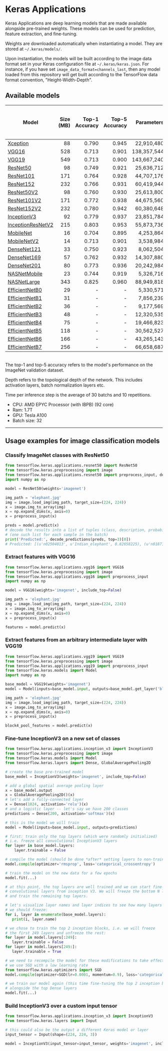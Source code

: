 # Keras Applications

Keras Applications are deep learning models that are made available alongside pre-trained weights.
These models can be used for prediction, feature extraction, and fine-tuning.

Weights are downloaded automatically when instantiating a model. They are stored at `~/.keras/models/`.

Upon instantiation, the models will be built according to the image data format set in your Keras configuration file at `~/.keras/keras.json`.
For instance, if you have set `image_data_format=channels_last`,
then any model loaded from this repository will get built according to the TensorFlow data format convention, "Height-Width-Depth".


## Available models

| Model | Size (MB)| Top-1 Accuracy | Top-5 Accuracy | Parameters | Depth | Time (ms) per inference step (CPU) | Time (ms) per inference step (GPU) |
| ----- | ----: | --------------: | --------------: |  ----------: | -----: | ----------------: | ----------------: |
| [Xception](xception) | 88 | 0.790 | 0.945 | 22,910,480 | 126 | 109.42 | 8.06 | 
| [VGG16](vgg/#vgg16-function) | 528 | 0.713 | 0.901 | 138,357,544 | 23 | 69.50 | 4.16 | 
| [VGG19](vgg/#vgg19-function) | 549 | 0.713 | 0.900 | 143,667,240 | 26 | 84.75 | 4.38 | 
| [ResNet50](resnet/#resnet50-function) | 98 | 0.749 | 0.921 | 25,636,712 | - | 58.20 | 4.55 | 
| [ResNet101](resnet/#resnet101-function) | 171 | 0.764 | 0.928 | 44,707,176 | - | 89.59 | 5.19 | 
| [ResNet152](resnet/#resnet152-function) | 232 | 0.766 | 0.931 | 60,419,944 | - | 127.43 | 6.54 | 
| [ResNet50V2](resnet/#resnet50v2-function) | 98 | 0.760 | 0.930 | 25,613,800 | - | 45.63 | 4.42 | 
| [ResNet101V2](resnet/#resnet101v2-function) | 171 | 0.772 | 0.938 | 44,675,560 | - | 72.73 | 5.43 | 
| [ResNet152V2](resnet/#resnet152v2-function) | 232 | 0.780 | 0.942 | 60,380,648 | - | 107.50 | 6.64 | 
| [InceptionV3](inceptionv3) | 92 | 0.779 | 0.937 | 23,851,784 | 159 | 42.25 | 6.86 | 
| [InceptionResNetV2](inceptionresnetv2) | 215 | 0.803 | 0.953 | 55,873,736 | 572 | 130.19 | 10.02 | 
| [MobileNet](mobilenet) | 16 | 0.704 | 0.895 | 4,253,864 | 88 | 22.60 | 3.44 | 
| [MobileNetV2](mobilenet/#mobilenetv2-function) | 14 | 0.713 | 0.901 | 3,538,984 | 88 | 25.90 | 3.83 | 
| [DenseNet121](densenet/#densenet121-function) | 33 | 0.750 | 0.923 | 8,062,504 | 121 | 77.14 | 5.38 | 
| [DenseNet169](densenet/#densenet169-function) | 57 | 0.762 | 0.932 | 14,307,880 | 169 | 96.40 | 6.28 | 
| [DenseNet201](densenet/#densenet201-function) | 80 | 0.773 | 0.936 | 20,242,984 | 201 | 127.24 | 6.67 | 
| [NASNetMobile](nasnet/#nasnetmobile-function) | 23 | 0.744 | 0.919 | 5,326,716 | - | 27.04 | 6.70 | 
| [NASNetLarge](nasnet/#nasnetlarge-function) | 343 | 0.825 | 0.960 | 88,949,818 | - | 344.51 | 19.96 | 
| [EfficientNetB0](efficientnet/#efficientnetb0-function) | 29 | - | - | 5,330,571 | - | 46.00 | 4.91 | 
| [EfficientNetB1](efficientnet/#efficientnetb1-function) | 31 | - | - | 7,856,239 | - | 60.20 | 5.55 | 
| [EfficientNetB2](efficientnet/#efficientnetb2-function) | 36 | - | - | 9,177,569 | - | 80.79 | 6.50 | 
| [EfficientNetB3](efficientnet/#efficientnetb3-function) | 48 | - | - | 12,320,535 | - | 139.97 | 8.77 | 
| [EfficientNetB4](efficientnet/#efficientnetb4-function) | 75 | - | - | 19,466,823 | - | 308.33 | 15.12 | 
| [EfficientNetB5](efficientnet/#efficientnetb5-function) | 118 | - | - | 30,562,527 | - | 579.18 | 25.29 | 
| [EfficientNetB6](efficientnet/#efficientnetb6-function) | 166 | - | - | 43,265,143 | - | 958.12 | 40.45 | 
| [EfficientNetB7](efficientnet/#efficientnetb7-function) | 256 | - | - | 66,658,687 | - | 1578.90 | 61.62 | 

<br>
The top-1 and top-5 accuracy refers to the model's performance on the ImageNet validation dataset.

Depth refers to the topological depth of the network. This includes activation layers, batch normalization layers etc.

Time per inference step is the average of 30 batchs and 10 repetitions.
   - CPU: AMD EPYC Processor (with IBPB) (92 core)
   - Ram: 1.7T
   - GPU: Tesla A100
   - Batch size: 32

-----

## Usage examples for image classification models

### Classify ImageNet classes with ResNet50

```python
from tensorflow.keras.applications.resnet50 import ResNet50
from tensorflow.keras.preprocessing import image
from tensorflow.keras.applications.resnet50 import preprocess_input, decode_predictions
import numpy as np

model = ResNet50(weights='imagenet')

img_path = 'elephant.jpg'
img = image.load_img(img_path, target_size=(224, 224))
x = image.img_to_array(img)
x = np.expand_dims(x, axis=0)
x = preprocess_input(x)

preds = model.predict(x)
# decode the results into a list of tuples (class, description, probability)
# (one such list for each sample in the batch)
print('Predicted:', decode_predictions(preds, top=3)[0])
# Predicted: [(u'n02504013', u'Indian_elephant', 0.82658225), (u'n01871265', u'tusker', 0.1122357), (u'n02504458', u'African_elephant', 0.061040461)]
```

### Extract features with VGG16

```python
from tensorflow.keras.applications.vgg16 import VGG16
from tensorflow.keras.preprocessing import image
from tensorflow.keras.applications.vgg16 import preprocess_input
import numpy as np

model = VGG16(weights='imagenet', include_top=False)

img_path = 'elephant.jpg'
img = image.load_img(img_path, target_size=(224, 224))
x = image.img_to_array(img)
x = np.expand_dims(x, axis=0)
x = preprocess_input(x)

features = model.predict(x)
```

### Extract features from an arbitrary intermediate layer with VGG19

```python
from tensorflow.keras.applications.vgg19 import VGG19
from tensorflow.keras.preprocessing import image
from tensorflow.keras.applications.vgg19 import preprocess_input
from tensorflow.keras.models import Model
import numpy as np

base_model = VGG19(weights='imagenet')
model = Model(inputs=base_model.input, outputs=base_model.get_layer('block4_pool').output)

img_path = 'elephant.jpg'
img = image.load_img(img_path, target_size=(224, 224))
x = image.img_to_array(img)
x = np.expand_dims(x, axis=0)
x = preprocess_input(x)

block4_pool_features = model.predict(x)
```

### Fine-tune InceptionV3 on a new set of classes

```python
from tensorflow.keras.applications.inception_v3 import InceptionV3
from tensorflow.keras.preprocessing import image
from tensorflow.keras.models import Model
from tensorflow.keras.layers import Dense, GlobalAveragePooling2D

# create the base pre-trained model
base_model = InceptionV3(weights='imagenet', include_top=False)

# add a global spatial average pooling layer
x = base_model.output
x = GlobalAveragePooling2D()(x)
# let's add a fully-connected layer
x = Dense(1024, activation='relu')(x)
# and a logistic layer -- let's say we have 200 classes
predictions = Dense(200, activation='softmax')(x)

# this is the model we will train
model = Model(inputs=base_model.input, outputs=predictions)

# first: train only the top layers (which were randomly initialized)
# i.e. freeze all convolutional InceptionV3 layers
for layer in base_model.layers:
    layer.trainable = False

# compile the model (should be done *after* setting layers to non-trainable)
model.compile(optimizer='rmsprop', loss='categorical_crossentropy')

# train the model on the new data for a few epochs
model.fit(...)

# at this point, the top layers are well trained and we can start fine-tuning
# convolutional layers from inception V3. We will freeze the bottom N layers
# and train the remaining top layers.

# let's visualize layer names and layer indices to see how many layers
# we should freeze:
for i, layer in enumerate(base_model.layers):
   print(i, layer.name)

# we chose to train the top 2 inception blocks, i.e. we will freeze
# the first 249 layers and unfreeze the rest:
for layer in model.layers[:249]:
   layer.trainable = False
for layer in model.layers[249:]:
   layer.trainable = True

# we need to recompile the model for these modifications to take effect
# we use SGD with a low learning rate
from tensorflow.keras.optimizers import SGD
model.compile(optimizer=SGD(lr=0.0001, momentum=0.9), loss='categorical_crossentropy')

# we train our model again (this time fine-tuning the top 2 inception blocks
# alongside the top Dense layers
model.fit(...)
```


### Build InceptionV3 over a custom input tensor

```python
from tensorflow.keras.applications.inception_v3 import InceptionV3
from tensorflow.keras.layers import Input

# this could also be the output a different Keras model or layer
input_tensor = Input(shape=(224, 224, 3))

model = InceptionV3(input_tensor=input_tensor, weights='imagenet', include_top=True)
```



